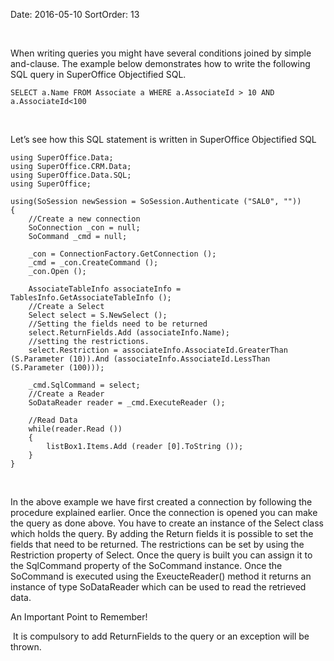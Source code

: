 Date: 2016-05-10
SortOrder: 13

 

When writing queries you might have several conditions joined by simple and-clause. The example below demonstrates how to write the following SQL query in SuperOffice Objectified SQL.

```
SELECT a.Name FROM Associate a WHERE a.AssociateId > 10 AND
a.AssociateId<100
```

 

Let’s see how this SQL statement is written in SuperOffice Objectified SQL

```
using SuperOffice.Data;
using SuperOffice.CRM.Data;
using SuperOffice.Data.SQL;
using SuperOffice;
 
using(SoSession newSession = SoSession.Authenticate ("SAL0", ""))
{
    //Create a new connection
    SoConnection _con = null;
    SoCommand _cmd = null;
 
    _con = ConnectionFactory.GetConnection ();
    _cmd = _con.CreateCommand ();
    _con.Open ();
 
    AssociateTableInfo associateInfo =
TablesInfo.GetAssociateTableInfo ();
    //Create a Select
    Select select = S.NewSelect ();
    //Setting the fields need to be returned
    select.ReturnFields.Add (associateInfo.Name);
    //setting the restrictions.
    select.Restriction = associateInfo.AssociateId.GreaterThan
(S.Parameter (10)).And (associateInfo.AssociateId.LessThan
(S.Parameter (100)));
 
    _cmd.SqlCommand = select;
    //Create a Reader
    SoDataReader reader = _cmd.ExecuteReader ();
 
    //Read Data
    while(reader.Read ())
    {
        listBox1.Items.Add (reader [0].ToString ());
    }
}       
```

 

In the above example we have first created a connection by following the procedure explained earlier. Once the connection is opened you can make the query as done above. You have to create an instance of the Select class which holds the query. By adding the Return fields it is possible to set the fields that need to be returned. The restrictions can be set by using the Restriction property of Select. Once the query is built you can assign it to the SqlCommand property of the SoCommand instance. Once the SoCommand is executed using the ExeucteReader() method it returns an instance of type SoDataReader which can be used to read the retrieved data. 

An Important Point to Remember!

 It is compulsory to add ReturnFields to the query or an exception will be thrown. 
